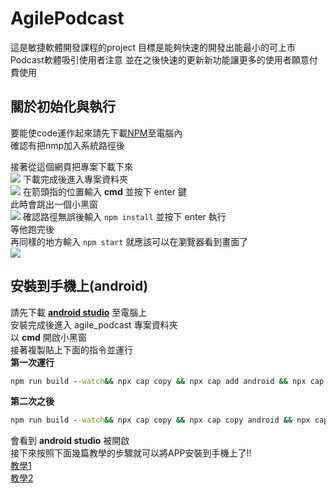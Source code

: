 # AgilePodcast
這是敏捷軟體開發課程的project
目標是能夠快速的開發出能最小的可上市Podcast軟體吸引使用者注意
並在之後快速的更新新功能讓更多的使用者願意付費使用

## 關於初始化與執行
要能使code運作起來請先下載[NPM](https://www.npmjs.com/)至電腦內  
確認有把nmp加入系統路徑後

接著從這個網頁把專案下載下來  
![](https://i.imgur.com/0QV780Z.png)
下載完成後進入專案資料夾  
![](https://i.imgur.com/C1WJ0nm.png)
在箭頭指的位置輸入 **cmd** 並按下 enter 鍵  
此時會跳出一個小黑窗  
![](https://i.imgur.com/8x07TI5.png)
確認路徑無誤後輸入 `npm install` 並按下 enter 執行  
等他跑完後  
再同樣的地方輸入 `npm start` 就應該可以在瀏覽器看到畫面了  
![](https://i.imgur.com/7LQrYVQ.png)

## 安裝到手機上(android)
請先下載 [**android studio**](https://developer.android.com/studio) 至電腦上  
安裝完成後進入 agile_podcast 專案資料夾  
以 **cmd** 開啟小黑窗  
接著複製貼上下面的指令並運行  
**第一次運行**
``` cmd
npm run build --watch&& npx cap copy && npx cap add android && npx cap copy android && npx cap open android
```
**第二次之後**
``` cmd
npm run build --watch&& npx cap copy && npx cap copy android && npx cap open android
```
會看到 **android studio** 被開啟  
接下來按照下面幾篇教學的步驟就可以將APP安裝到手機上了!!  
[教學1](https://yiyingloveart.blogspot.com/2016/01/android-app-app.html)  
[教學2](https://readandplay.pixnet.net/blog/post/183736257)  
